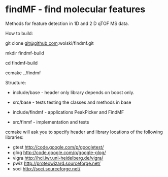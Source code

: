 findMF - find molecular features
==
Methods for feature detection in 1D and 2 D qTOF MS data.

How to build:

git clone git@github.com:wolski/findmf.git

mkdir findmf-build

cd findmf-build

ccmake ../findmf


Structure:


- include/base - header only library depends on boost only.
- src/base - tests testing the classes and methods in base


- include/findmf - applications PeakPicker and FindMF 
- src/finmf - implementation and tests

ccmake will ask you to specify header and library locations of the following libraries:
- gtest http://code.google.com/p/googletest/
- glog http://code.google.com/p/google-glog/
- vigra http://hci.iwr.uni-heidelberg.de/vigra/
- pwiz http://proteowizard.sourceforge.net/
- soci http://soci.sourceforge.net/


